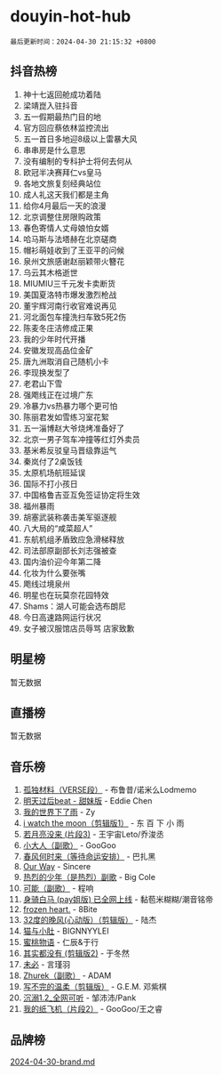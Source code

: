 # douyin-hot-hub

`最后更新时间：2024-04-30 21:15:32 +0800`

## 抖音热榜

1. 神十七返回舱成功着陆
1. 梁靖崑入驻抖音
1. 五一假期最热门目的地
1. 官方回应蔡依林监控流出
1. 五一首日多地迎8级以上雷暴大风
1. 串串房是什么意思
1. 没有编制的专科护士将何去何从
1. 欧冠半决赛拜仁vs皇马
1. 各地文旅复刻经典站位
1. 成人礼这天我们都是主角
1. 给你4月最后一天的浪漫
1. 北京调整住房限购政策
1. 春色寄情人丈母娘怕女婿
1. 哈马斯与法塔赫在北京磋商
1. 帽衫萌娃收到了王亚平的问候
1. 泉州文旅感谢赵丽颖带火簪花
1. 乌云其木格逝世
1. MIUMIU三千元发卡卖断货
1. 美国夏洛特市爆发激烈枪战
1. 董宇辉河南行收官难说再见
1. 河北面包车撞洗扫车致5死2伤
1. 陈麦冬庄洁修成正果
1. 我的少年时代开播
1. 安徽发现高品位金矿
1. 唐九洲取消自己随机小卡
1. 李现换发型了
1. 老君山下雪
1. 强飑线正在过境广东
1. 冷暴力vs热暴力哪个更可怕
1. 陈丽君发如雪练习室花絮
1. 五一淄博赵大爷烧烤准备好了
1. 北京一男子驾车冲撞等红灯外卖员
1. 基米希反驳皇马晋级靠运气
1. 秦岚付了2桌饭钱
1. 太原机场航班延误
1. 国际不打小孩日
1. 中国格鲁吉亚互免签证协定将生效
1. 福州暴雨
1. 胡塞武装称袭击美军驱逐舰
1. 八大局的“咸菜超人”
1. 东航机组矛盾致应急滑梯释放
1. 司法部原副部长刘志强被查
1. 国内油价迎今年第二降
1. 化妆为什么要张嘴
1. 飑线过境泉州
1. 明星也在玩莫奈花园特效
1. Shams：湖人可能会选布朗尼
1. 今日高速路网运行状况
1. 女子被汉服馆店员辱骂 店家致歉

## 明星榜

暂无数据

## 直播榜

暂无数据

## 音乐榜

1. [孤独材料（VERSE段）](https://sf5-hl-cdn-tos.douyinstatic.com/obj/tos-cn-ve-2774/ocX7glDNHYlwFeYrGQfBZoThtvPWy8tCCEBGKQ) - 布鲁昔/诺米么Lodmemo
1. [明天过后beat - 甜妹版](https://sf5-hl-cdn-tos.douyinstatic.com/obj/tos-cn-ve-2774/osMLYeeoMm04CZyaI91XUDF8OzLRLgePKALGHI) - Eddie Chen
1. [我的世界下了雨](https://sf5-hl-cdn-tos.douyinstatic.com/obj/tos-cn-ve-2774/o85sBiwXIByH9bWIMAEEOoiQ1o1m9Afn15BspE) - Zy
1. [i watch the moon（剪辑版1）](https://sf5-hl-cdn-tos.douyinstatic.com/obj/tos-cn-ve-2774/o0I9mSChzHZANMJIEBfkCQzzg6N5WAcVtqft9P) - 东 百 下 小 雨
1. [若月亮没来 (片段3)](https://sf6-cdn-tos.douyinstatic.com/obj/tos-cn-ve-2774/okfyEUsGW1B1ovJi5JiN9IjvAT2lMwA054GoEB) - 王宇宙Leto/乔浚丞
1. [小大人（副歌）](https://sf3-cdn-tos.douyinstatic.com/obj/tos-cn-ve-2774/oIhaDwehWhLFsVIG7QIICLLazDNGJAGg5geeb4) - GooGoo
1. [春风何时来（等待命运安排）](https://sf5-hl-cdn-tos.douyinstatic.com/obj/tos-cn-ve-2774/oICBNbD3gelMfB4WgiD1KI2jQtXZE2FgHLwtsl) - 巴扎黑
1. [Our Way](https://sf3-cdn-tos.douyinstatic.com/obj/tos-cn-ve-2774/o8tPEkQgQNCe0DPeFwZzYrbqLlnzBBrYidWkEZ) - Sincere
1. [热烈的少年（是热烈）副歌](https://sf5-hl-cdn-tos.douyinstatic.com/obj/tos-cn-ve-2774/owVNI0CLDAUMtSz6TEYvfFBFL4UDFFhLfgK8fa) - Big Cole
1. [可能（副歌）](https://sf5-hl-cdn-tos.douyinstatic.com/obj/tos-cn-ve-2774/cde1731888894259b333569393c2fb51) - 程响
1. [身骑白马 (pay姐版) 已全网上线](https://sf5-hl-cdn-tos.douyinstatic.com/obj/tos-cn-ve-2774/oQLO5ZgLsFkaDhdIIveF2zUCgfweY0gWaH4AQG) - 黏苞米糊糊/潮音铭帝
1. [frozen heart.](https://sf27-cdn-tos.douyinstatic.com/obj/tos-cn-ve-2774/oIIWJfyjIACZA9zQMtnJ6hQQhFC4vhCupoRBsO) - 8Bite
1. [32度的晚风(心动版）（剪辑版）](https://sf5-hl-cdn-tos.douyinstatic.com/obj/tos-cn-ve-2774/owNyabsyWdzUulxhoJfK8IBXgp0UMQAHpvGh2B) - 陆杰
1. [猫与小肚](https://sf3-cdn-tos.douyinstatic.com/obj/tos-cn-ve-2774/osZeoClMECgK8DYl6VebABgbchEtPYQjZEnRtd) - BIGNNYYLEI
1. [蜜桃物语](https://sf6-cdn-tos.douyinstatic.com/obj/tos-cn-ve-2774/oIhOSCZtIACtYU4XQkngiW9kCBfVD1Fz9IYeqL) - 仁辰&于行
1. [其实都没有 (剪辑版2)](https://sf3-cdn-tos.douyinstatic.com/obj/tos-cn-ve-2774/oEBNQenHZtBhxYjGgUDQk0BCHTigQafgFlbQ7k) - 于冬然
1. [未必](https://sf5-hl-cdn-tos.douyinstatic.com/obj/tos-cn-ve-2774/ogntQMFnKQDZUgTCYuJgfLEtleYZZFxBQqhhFB) - 言瑾羽
1. [Zhurek（副歌）](https://sf5-hl-cdn-tos.douyinstatic.com/obj/tos-cn-ve-2774/ooQm8FBZQDlf0btEYgVpCcSCQfrdJGBEKZYBGS) - ADAM
1. [写不完的温柔（剪辑版）](https://sf5-hl-cdn-tos.douyinstatic.com/obj/tos-cn-ve-2774/oYBzzZQJ233GfwkemJJffAIWgeIYrjZfWhHTcG) - G.E.M. 邓紫棋
1. [沉溺1.2_全网可听](https://sf3-cdn-tos.douyinstatic.com/obj/tos-cn-ve-2774/ok2QoiBqsWAX9McZmWiI9gAB0EzwD4Xj6yfmtH) - 邹沛沛/Pank
1. [我的纸飞机（片段2）](https://sf5-hl-cdn-tos.douyinstatic.com/obj/tos-cn-ve-2774/oM2ZrKcg2CD5AeRB2gkeXOFB1IxAGJdZPazYHf) - GooGoo/王之睿

## 品牌榜

[2024-04-30-brand.md](2024-04-30-brand.md)
